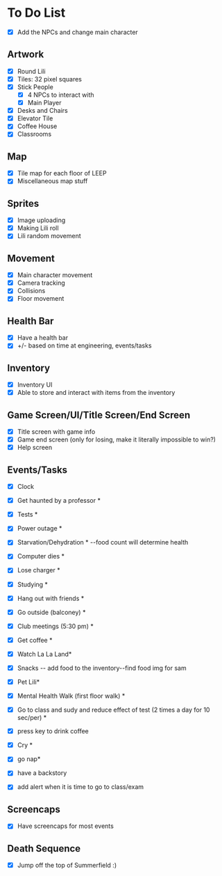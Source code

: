 # To Do List

- [x] Add the NPCs and change main character

## Artwork

- [x] Round Lili
- [x] Tiles: 32 pixel squares
- [x] Stick People
  - [x] 4 NPCs to interact with
  - [x] Main Player
- [x] Desks and Chairs
- [x] Elevator Tile
- [x] Coffee House
- [x] Classrooms

## Map

- [x] Tile map for each floor of LEEP
- [x] Miscellaneous map stuff

## Sprites

- [x] Image uploading
- [x] Making Lili roll
- [x] Lili random movement

## Movement

- [x] Main character movement
- [x] Camera tracking
- [x] Collisions
- [x] Floor movement

## Health Bar

- [x] Have a health bar
- [x] +/- based on time at engineering, events/tasks

## Inventory

- [x] Inventory UI
- [x] Able to store and interact with items from the inventory

## Game Screen/UI/Title Screen/End Screen

- [x] Title screen with game info
- [x] Game end screen (only for losing, make it literally impossible to win?)
- [x] Help screen

## Events/Tasks

- [x] Clock
- [x] Get haunted by a professor *
- [x] Tests *
- [x] Power outage *
- [x] Starvation/Dehydration * --food count will determine health
- [x] Computer dies *
- [x] Lose charger *
- [x] Studying *
- [x] Hang out with friends *
- [x] Go outside (balconey) *
- [x] Club meetings (5:30 pm) *
- [x] Get coffee *
- [x] Watch La La Land*
- [x] Snacks -- add food to the inventory--find food img for sam
- [x] Pet Lili*
- [x] Mental Health Walk (first floor walk) *
- [x] Go to class and sudy and reduce effect of test (2 times a day for 10 sec/per) *
- [x] press key to drink coffee
- [x] Cry *
- [x] go nap*
- [x] have a backstory

- [x] add alert when it is time to go to class/exam

## Screencaps

- [x] Have screencaps for most events

## Death Sequence

- [x] Jump off the top of Summerfield :)
